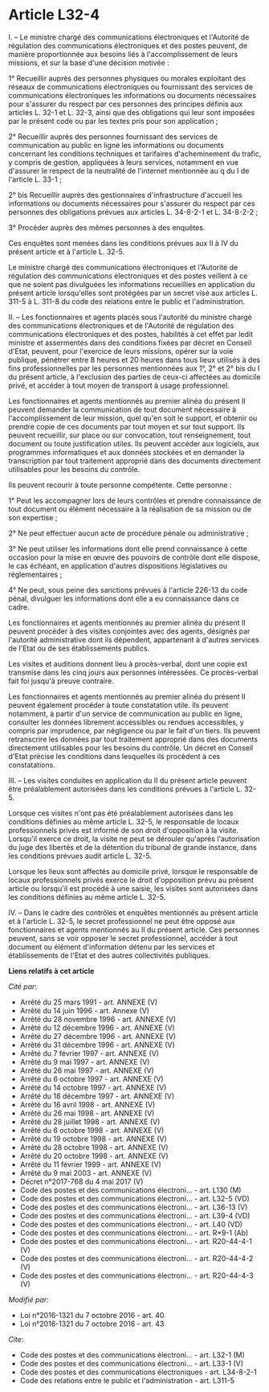 # Article L32-4

I. – Le ministre chargé des communications électroniques et l'Autorité de régulation des communications électroniques et des
postes peuvent, de manière proportionnée aux besoins liés à l'accomplissement de leurs missions, et sur la base d'une
décision motivée : 

1° Recueillir auprès des personnes physiques ou morales exploitant des réseaux de communications électroniques ou fournissant
des services de communications électroniques les informations ou documents nécessaires pour s'assurer du respect par ces
personnes des principes définis aux articles L. 32-1 et L. 32-3, ainsi que des obligations qui leur sont imposées par le
présent code ou par les textes pris pour son application ; 

2° Recueillir auprès des personnes fournissant des services de communication au public en ligne les informations ou documents
concernant les conditions techniques et tarifaires d'acheminement du trafic, y compris de gestion, appliquées à leurs
services, notamment en vue d'assurer le respect de la neutralité de l'internet mentionnée au q du I de l'article L. 33-1 ; 

2° bis Recueillir auprès des gestionnaires d'infrastructure d'accueil les informations ou documents nécessaires pour
s'assurer du respect par ces personnes des obligations prévues aux articles L. 34-8-2-1 et L. 34-8-2-2 ; 

3° Procéder auprès des mêmes personnes à des enquêtes. 

Ces enquêtes sont menées dans les conditions prévues aux II à IV du présent article et à l'article L. 32-5. 

Le ministre chargé des communications électroniques et l'Autorité de régulation des communications électroniques et des
postes veillent à ce que ne soient pas divulguées les informations recueillies en application du présent article lorsqu'elles
sont protégées par un secret visé aux articles L. 311-5 à L. 311-8 du code des relations entre le public et
l'administration. 

II. – Les fonctionnaires et agents placés sous l'autorité du ministre chargé des communications électroniques et de
l'Autorité de régulation des communications électroniques et des postes, habilités à cet effet par ledit ministre et
assermentés dans des conditions fixées par décret en Conseil d'Etat, peuvent, pour l'exercice de leurs missions, opérer sur
la voie publique, pénétrer entre 8 heures et 20 heures dans tous lieux utilisés à des fins professionnelles par les personnes
mentionnées aux 1°, 2° et 2° bis du I du présent article, à l'exclusion des parties de ceux-ci affectées au domicile privé,
et accéder à tout moyen de transport à usage professionnel. 

Les fonctionnaires et agents mentionnés au premier alinéa du présent II peuvent demander la communication de tout document
nécessaire à l'accomplissement de leur mission, quel qu'en soit le support, et obtenir ou prendre copie de ces documents par
tout moyen et sur tout support. Ils peuvent recueillir, sur place ou sur convocation, tout renseignement, tout document ou
toute justification utiles. Ils peuvent accéder aux logiciels, aux programmes informatiques et aux données stockées et en
demander la transcription par tout traitement approprié dans des documents directement utilisables pour les besoins du
contrôle. 

Ils peuvent recourir à toute personne compétente. Cette personne : 

1° Peut les accompagner lors de leurs contrôles et prendre connaissance de tout document ou élément nécessaire à la
réalisation de sa mission ou de son expertise ; 

2° Ne peut effectuer aucun acte de procédure pénale ou administrative ; 

3° Ne peut utiliser les informations dont elle prend connaissance à cette occasion pour la mise en œuvre des pouvoirs de
contrôle dont elle dispose, le cas échéant, en application d'autres dispositions législatives ou réglementaires ; 

4° Ne peut, sous peine des sanctions prévues à l'article 226-13 du code pénal, divulguer les informations dont elle a eu
connaissance dans ce cadre. 

Les fonctionnaires et agents mentionnés au premier alinéa du présent II peuvent procéder à des visites conjointes avec des
agents, désignés par l'autorité administrative dont ils dépendent, appartenant à d'autres services de l'Etat ou de ses
établissements publics. 

Les visites et auditions donnent lieu à procès-verbal, dont une copie est transmise dans les cinq jours aux personnes
intéressées. Ce procès-verbal fait foi jusqu'à preuve contraire. 

Les fonctionnaires et agents mentionnés au premier alinéa du présent II peuvent également procéder à toute constatation
utile. Ils peuvent notamment, à partir d'un service de communication au public en ligne, consulter les données librement
accessibles ou rendues accessibles, y compris par imprudence, par négligence ou par le fait d'un tiers. Ils peuvent
retranscrire les données par tout traitement approprié dans des documents directement utilisables pour les besoins du
contrôle. Un décret en Conseil d'Etat précise les conditions dans lesquelles ils procèdent à ces constatations. 

III. – Les visites conduites en application du II du présent article peuvent être préalablement autorisées dans les
conditions prévues à l'article L. 32-5. 

Lorsque ces visites n'ont pas été préalablement autorisées dans les conditions définies au même article L. 32-5, le
responsable de locaux professionnels privés est informé de son droit d'opposition à la visite. Lorsqu'il exerce ce droit, la
visite ne peut se dérouler qu'après l'autorisation du juge des libertés et de la détention du tribunal de grande instance,
dans les conditions prévues audit article L. 32-5. 

Lorsque les lieux sont affectés au domicile privé, lorsque le responsable de locaux professionnels privés exerce le droit
d'opposition prévu au présent article ou lorsqu'il est procédé à une saisie, les visites sont autorisées dans les conditions
définies au même article L. 32-5. 

IV. – Dans le cadre des contrôles et enquêtes mentionnés au présent article et à l'article L. 32-5, le secret professionnel
ne peut être opposé aux fonctionnaires et agents mentionnés au II du présent article. Ces personnes peuvent, sans se voir
opposer le secret professionnel, accéder à tout document ou élément d'information détenu par les services et établissements
de l'Etat et des autres collectivités publiques.

**Liens relatifs à cet article**

_Cité par_:

  - Arrêté du 25 mars 1991 - art. ANNEXE (V)
  - Arrêté du 14 juin 1996 - art. Annexe (V)
  - Arrêté du 28 novembre 1996 - art. ANNEXE (V)
  - Arrêté du 12 décembre 1996 - art. ANNEXE (V)
  - Arrêté du 27 décembre 1996 - art. ANNEXE (V)
  - Arrêté du 31 décembre 1996 - art. ANNEXE (V)
  - Arrêté du 7 février 1997 - art. ANNEXE (V)
  - Arrêté du 9 mai 1997 - art. ANNEXE (V)
  - Arrêté du 26 mai 1997 - art. ANNEXE (V)
  - Arrêté du 6 octobre 1997 - art. ANNEXE (V)
  - Arrêté du 14 octobre 1997 - art. ANNEXE (V)
  - Arrêté du 18 décembre 1997 - art. ANNEXE (V)
  - Arrêté du 16 avril 1998 - art. ANNEXE (V)
  - Arrêté du 26 mai 1998 - art. ANNEXE (V)
  - Arrêté du 28 juillet 1998 - art. ANNEXE (V)
  - Arrêté du 6 octobre 1998 - art. ANNEXE (V)
  - Arrêté du 19 octobre 1998 - art. ANNEXE (V)
  - Arrêté du 28 octobre 1998 - art. ANNEXE (V)
  - Arrêté du 20 octobre 1998 - art. ANNEXE (V)
  - Arrêté du 11 février 1999 - art. ANNEXE (V)
  - Arrêté du 9 mai 2003 - art. ANNEXE (V)
  - Décret n°2017-768 du 4 mai 2017 (V)
  - Code des postes et des communications électroni... - art. L130 (M)
  - Code des postes et des communications électroni... - art. L32-5 (VD)
  - Code des postes et des communications électroni... - art. L36-13 (V)
  - Code des postes et des communications électroni... - art. L39-4 (VD)
  - Code des postes et des communications électroni... - art. L40 (VD)
  - Code des postes et des communications électroni... - art. R*9-1 (Ab)
  - Code des postes et des communications électroni... - art. R20-44-4-1 (V)
  - Code des postes et des communications électroni... - art. R20-44-4-2 (V)
  - Code des postes et des communications électroni... - art. R20-44-4-3 (V)

_Modifié par_:

  - Loi n°2016-1321 du 7 octobre 2016 - art. 40
  - Loi n°2016-1321 du 7 octobre 2016 - art. 43

_Cite_:

  - Code des postes et des communications électroni... - art. L32-1 (M)
  - Code des postes et des communications électroni... - art. L33-1 (V)
  - Code des postes et des communications électroniques - art. L34-8-2-1
  - Code des relations entre le public et l'administration - art. L311-5
